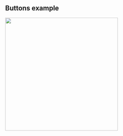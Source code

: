 <h2>Buttons example</h2>
<img src="https://user-images.githubusercontent.com/7234356/161584129-dcc3e5ac-6892-4dd3-9210-73b3757dfa64.png" width="360">
